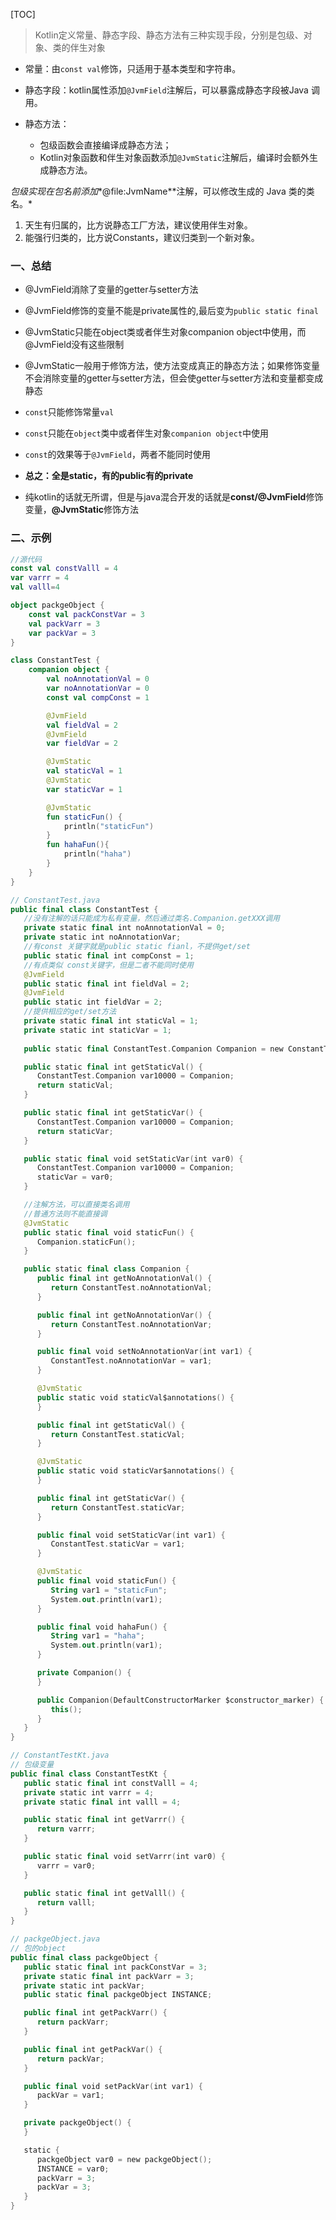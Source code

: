 [TOC]

> Kotlin定义常量、静态字段、静态方法有三种实现手段，分别是包级、对象、类的伴生对象

- 常量：由`const val`修饰，只适用于基本类型和字符串。

- 静态字段：kotlin属性添加`@JvmField`注解后，可以暴露成静态字段被Java 调用。

- 静态方法：
  - 包级函数会直接编译成静态方法；
  - Kotlin对象函数和伴生对象函数添加`@JvmStatic`注解后，编译时会额外生成静态方法。

*包级实现在包名前添加**@file:JvmName**注解，可以修改生成的 Java 类的类名。*

1. 天生有归属的，比方说静态工厂方法，建议使用伴生对象。
2. 能强行归类的，比方说Constants，建议归类到一个新对象。



### 一、总结

- @JvmField消除了变量的getter与setter方法
- @JvmField修饰的变量不能是private属性的,最后变为`public static final`
- @JvmStatic只能在object类或者伴生对象companion object中使用，而@JvmField没有这些限制
- @JvmStatic一般用于修饰方法，使方法变成真正的静态方法；如果修饰变量不会消除变量的getter与setter方法，但会使getter与setter方法和变量都变成静态

- `const`只能修饰常量`val`
- `const`只能在`object`类中或者伴生对象`companion object`中使用
- `const`的效果等于`@JvmField`，两者不能同时使用
- **总之：全是static，有的public有的private**
- 纯kotlin的话就无所谓，但是与java混合开发的话就是**const/@JvmField**修饰变量，**@JvmStatic**修饰方法



### 二、示例

```kotlin
//源代码
const val constValll = 4
var varrr = 4
val valll=4

object packgeObject {
    const val packConstVar = 3
    val packVarr = 3
    var packVar = 3
}

class ConstantTest {
    companion object {
        val noAnnotationVal = 0
        var noAnnotationVar = 0
        const val compConst = 1

        @JvmField
        val fieldVal = 2
        @JvmField
        var fieldVar = 2

        @JvmStatic
        val staticVal = 1
        @JvmStatic
        var staticVar = 1

        @JvmStatic
        fun staticFun() {
            println("staticFun")
        }
        fun hahaFun(){
            println("haha")
        }
    }
}
```



```kotlin
// ConstantTest.java
public final class ConstantTest {
   //没有注解的话只能成为私有变量，然后通过类名.Companion.getXXX调用
   private static final int noAnnotationVal = 0;
   private static int noAnnotationVar;
   //有const 关键字就是public static fianl，不提供get/set
   public static final int compConst = 1;
   //有点类似 const关键字，但是二者不能同时使用
   @JvmField
   public static final int fieldVal = 2;
   @JvmField
   public static int fieldVar = 2;
   //提供相应的get/set方法
   private static final int staticVal = 1;
   private static int staticVar = 1;
    
   public static final ConstantTest.Companion Companion = new ConstantTest.Companion((DefaultConstructorMarker)null);

   public static final int getStaticVal() {
      ConstantTest.Companion var10000 = Companion;
      return staticVal;
   }

   public static final int getStaticVar() {
      ConstantTest.Companion var10000 = Companion;
      return staticVar;
   }

   public static final void setStaticVar(int var0) {
      ConstantTest.Companion var10000 = Companion;
      staticVar = var0;
   }

   //注解方法，可以直接类名调用
   //普通方法则不能直接调
   @JvmStatic
   public static final void staticFun() {
      Companion.staticFun();
   }

   public static final class Companion {
      public final int getNoAnnotationVal() {
         return ConstantTest.noAnnotationVal;
      }

      public final int getNoAnnotationVar() {
         return ConstantTest.noAnnotationVar;
      }

      public final void setNoAnnotationVar(int var1) {
         ConstantTest.noAnnotationVar = var1;
      }

      @JvmStatic
      public static void staticVal$annotations() {
      }

      public final int getStaticVal() {
         return ConstantTest.staticVal;
      }

      @JvmStatic
      public static void staticVar$annotations() {
      }

      public final int getStaticVar() {
         return ConstantTest.staticVar;
      }

      public final void setStaticVar(int var1) {
         ConstantTest.staticVar = var1;
      }

      @JvmStatic
      public final void staticFun() {
         String var1 = "staticFun";
         System.out.println(var1);
      }

      public final void hahaFun() {
         String var1 = "haha";
         System.out.println(var1);
      }

      private Companion() {
      }

      public Companion(DefaultConstructorMarker $constructor_marker) {
         this();
      }
   }
}

// ConstantTestKt.java
// 包级变量
public final class ConstantTestKt {
   public static final int constValll = 4;
   private static int varrr = 4;
   private static final int valll = 4;

   public static final int getVarrr() {
      return varrr;
   }

   public static final void setVarrr(int var0) {
      varrr = var0;
   }

   public static final int getValll() {
      return valll;
   }
}

// packgeObject.java
// 包的object
public final class packgeObject {
   public static final int packConstVar = 3;
   private static final int packVarr = 3;
   private static int packVar;
   public static final packgeObject INSTANCE;

   public final int getPackVarr() {
      return packVarr;
   }

   public final int getPackVar() {
      return packVar;
   }

   public final void setPackVar(int var1) {
      packVar = var1;
   }

   private packgeObject() {
   }

   static {
      packgeObject var0 = new packgeObject();
      INSTANCE = var0;
      packVarr = 3;
      packVar = 3;
   }
}
```


